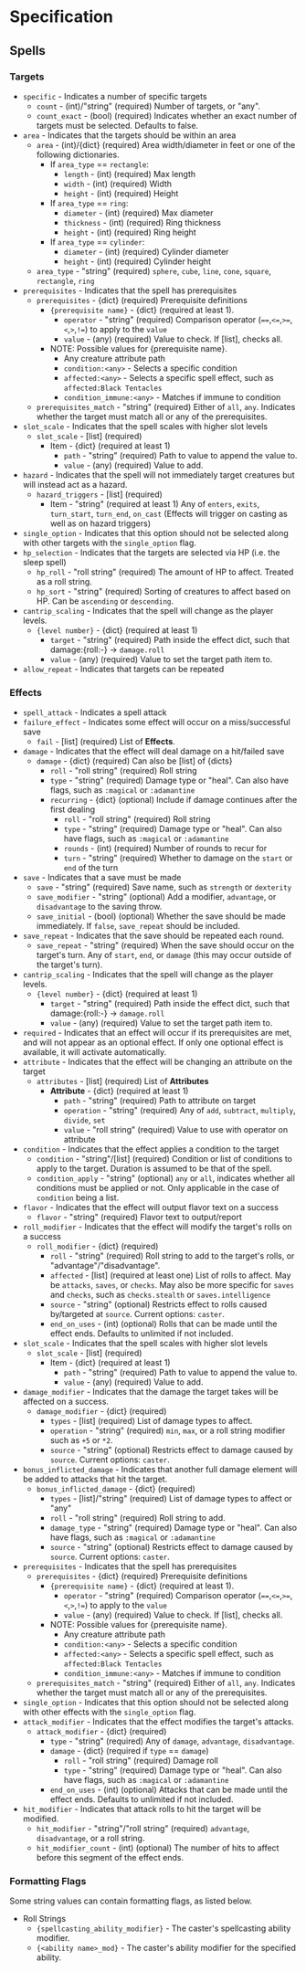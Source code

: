 # Specification

## Spells
### Targets

- `specific` - Indicates a number of specific targets
  - `count` - (int)/"string" (required) Number of targets, or "any".
  - `count_exact` - (bool) (required) Indicates whether an exact number of targets must be selected. Defaults to false.
- `area` - Indicates that the targets should be within an area
  - `area` - (int)/{dict} (required) Area width/diameter in feet or one of the following dictionaries.
    - If `area_type` == `rectangle`:
      - `length` - (int) (required) Max length
      - `width` - (int) (required) Width
      - `height` - (int) (required) Height
    - If `area_type` == `ring`:
      - `diameter` - (int) (required) Max diameter
      - `thickness` - (int) (required) Ring thickness
      - `height` - (int) (required) Ring height
    - If `area_type` == `cylinder`:
      - `diameter` - (int) (required) Cylinder diameter
      - `height` - (int) (required) Cylinder height
  - `area_type` - "string" (required) `sphere`, `cube`, `line`, `cone`, `square`, `rectangle`, `ring`
- `prerequisites` - Indicates that the spell has prerequisites
  - `prerequisites` - {dict} (required) Prerequisite definitions
    - `{prerequisite name}` - {dict} (required at least 1).
      - `operator` - "string" (required) Comparison operator (`==`,`<=`,`>=`,`<`,`>`,`!=`) to apply to the `value`
      - `value` - (any) (required) Value to check. If [list], checks all.
    - NOTE: Possible values for {prerequisite name}.
      - Any creature attribute path
      - `condition:<any>` - Selects a specific condition
      - `affected:<any>` - Selects a specific spell effect, such as `affected:Black Tentacles`
      - `condition_immune:<any>` - Matches if immune to condition
  - `prerequisites_match` - "string" (required) Either of `all`, `any`. Indicates whether the target must match all or any of the prerequisites.
- `slot_scale` - Indicates that the spell scales with higher slot levels
  - `slot_scale` - [list] (required)
    - Item - {dict} (required at least 1)
      - `path` - "string" (required) Path to value to append the value to.
      - `value` - (any) (required) Value to add.
- `hazard` - Indicates that the spell will not immediately target creatures but will instead act as a hazard.
  - `hazard_triggers` - [list] (required)
    - Item - "string" (required at least 1) Any of `enters`, `exits`, `turn_start`, `turn_end`, `on_cast` (Effects will trigger on casting as well as on hazard triggers)
- `single_option` - Indicates that this option should not be selected along with other targets with the `single_option` flag.
- `hp_selection` - Indicates that the targets are selected via HP (i.e. the sleep spell)
  - `hp_roll` - "roll string" (required) The amount of HP to affect. Treated as a roll string.
  - `hp_sort` - "string" (required) Sorting of creatures to affect based on HP. Can be `ascending` or `descending`.
- `cantrip_scaling` - Indicates that the spell will change as the player levels.
  - `{level number}` - {dict} (required at least 1)
    - `target` - "string" (required) Path inside the effect dict, such that damage:{roll:-} -> `damage.roll`
    - `value` - (any) (required) Value to set the target path item to.
- `allow_repeat` - Indicates that targets can be repeated

### Effects
- `spell_attack` - Indicates a spell attack
- `failure_effect` - Indicates some effect will occur on a miss/successful save
  - `fail` - [list] (required) List of **Effects**.
- `damage` - Indicates that the effect will deal damage on a hit/failed save
  - `damage` - {dict} (required) Can also be [list] of {dicts}
    - `roll` - "roll string" (required) Roll string
    - `type` - "string" (required) Damage type or "heal". Can also have flags, such as `:magical` or `:adamantine`
    - `recurring` - {dict} (optional) Include if damage continues after the first dealing
      - `roll` - "roll string" (required) Roll string
      - `type` - "string" (required) Damage type or "heal". Can also have flags, such as `:magical` or `:adamantine`
      - `rounds` - (int) (required) Number of rounds to recur for
      - `turn` - "string" (required) Whether to damage on the `start` or `end` of the turn
- `save` - Indicates that a save must be made
  - `save` - "string" (required) Save name, such as `strength` or `dexterity`
  - `save_modifier` - "string" (optional) Add a modifier, `advantage`, or `disadvantage` to the saving throw.
  - `save_initial` - (bool) (optional) Whether the save should be made immediately. If `false`, `save_repeat` should be included.
- `save_repeat` - Indicates that the save should be repeated each round.
  - `save_repeat` - "string" (required) When the save should occur on the target's turn. Any of `start`, `end`, or `damage` (this may occur outside of the target's turn).
- `cantrip_scaling` - Indicates that the spell will change as the player levels.
  - `{level number}` - {dict} (required at least 1)
    - `target` - "string" (required) Path inside the effect dict, such that damage:{roll:-} -> `damage.roll`
    - `value` - (any) (required) Value to set the target path item to.
- `required` - Indicates that an effect will occur if its prerequisites are met, and will not appear as an optional effect. If only one optional effect is available, it will activate automatically.
- `attribute` - Indicates that the effect will be changing an attribute on the target
  - `attributes` - [list] (required) List of **Attributes**
    - **Attribute** - {dict} (required at least 1)
      - `path` - "string" (required) Path to attribute on target
      - `operation` - "string" (required) Any of `add`, `subtract`, `multiply`, `divide`, `set`
      - `value` - "roll string" (required) Value to use with operator on attribute
- `condition` - Indicates that the effect applies a condition to the target
  - `condition` - "string"/[list] (required) Condition or list of conditions to apply to the target. Duration is assumed to be that of the spell.
  - `condition_apply` - "string" (optional) `any` or `all`, indicates whether all conditions must be applied or not. Only applicable in the case of `condition` being a list.
- `flavor` - Indicates that the effect will output flavor text on a success
  - `flavor` - "string" (required) Flavor text to output/report
- `roll_modifier` - Indicates that the effect will modify the target's rolls on a success
  - `roll_modifier` - {dict} (required)
    - `roll` - "string" (required) Roll string to add to the target's rolls, or "advantage"/"disadvantage".
    - `affected` - [list] (required at least one) List of rolls to affect. May be `attacks`, `saves`, or `checks`. May also be more specific for `saves` and `checks`, such as `checks.stealth` or `saves.intelligence`
    - `source` - "string" (optional) Restricts effect to rolls caused by/targeted at `source`. Current options: `caster`.
    - `end_on_uses` - (int) (optional) Rolls that can be made until the effect ends. Defaults to unlimited if not included.
- `slot_scale` - Indicates that the spell scales with higher slot levels
  - `slot_scale` - [list] (required)
    - Item - {dict} (required at least 1)
      - `path` - "string" (required) Path to value to append the value to.
      - `value` - (any) (required) Value to add.
- `damage_modifier` - Indicates that the damage the target takes will be affected on a success.
  - `damage_modifier` - {dict} (required)
    - `types` - [list] (required) List of damage types to affect.
    - `operation` - "string" (required) `min`, `max`, or a roll string modifier such as `+5` or `*2`.
    - `source` - "string" (optional) Restricts effect to damage caused by `source`. Current options: `caster`.
- `bonus_inflicted_damage` - Indicates that another full damage element will be added to attacks that hit the target.
  - `bonus_inflicted_damage` - {dict} (required)
    - `types` - [list]/"string" (required) List of damage types to affect or "any"
    - `roll` - "roll string" (required) Roll string to add.
    - `damage_type` - "string" (required) Damage type or "heal". Can also have flags, such as `:magical` or `:adamantine`
    - `source` - "string" (optional) Restricts effect to damage caused by `source`. Current options: `caster`.
- `prerequisites` - Indicates that the spell has prerequisites
  - `prerequisites` - {dict} (required) Prerequisite definitions
    - `{prerequisite name}` - {dict} (required at least 1).
      - `operator` - "string" (required) Comparison operator (`==`,`<=`,`>=`,`<`,`>`,`!=`) to apply to the `value`
      - `value` - (any) (required) Value to check. If [list], checks all.
    - NOTE: Possible values for {prerequisite name}.
      - Any creature attribute path
      - `condition:<any>` - Selects a specific condition
      - `affected:<any>` - Selects a specific spell effect, such as `affected:Black Tentacles`
      - `condition_immune:<any>` - Matches if immune to condition
  - `prerequisites_match` - "string" (required) Either of `all`, `any`. Indicates whether the target must match all or any of the prerequisites.
- `single_option` - Indicates that this option should not be selected along with other effects with the `single_option` flag.
- `attack_modifier` - Indicates that the effect modifies the target's attacks.
  - `attack_modifier` - {dict} (required)
    - `type` - "string" (required) Any of `damage`, `advantage`, `disadvantage`.
    - `damage` - {dict} (required if `type` == `damage`)
      - `roll` - "roll string" (required) Damage roll
      - `type` - "string" (required) Damage type or "heal". Can also have flags, such as `:magical` or `:adamantine`
    - `end_on_uses` - (int) (optional) Attacks that can be made until the effect ends. Defaults to unlimited if not included.
- `hit_modifier` - Indicates that attack rolls to hit the target will be modified.
  - `hit_modifier` - "string"/"roll string" (required) `advantage`, `disadvantage`, or a roll string.
  - `hit_modifier_count` - (int) (optional) The number of hits to affect before this segment of the effect ends.

### Formatting Flags
Some string values can contain formatting flags, as listed below.

- Roll Strings
  - `{spellcasting_ability_modifier}` - The caster's spellcasting ability modifier.
  - `{<ability name>_mod}` - The caster's ability modifier for the specified ability.